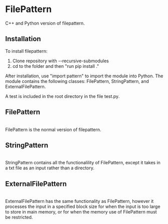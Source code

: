 # FilePattern
C++ and Python version of filepattern.

<h2> Installation </h2>
To install filepattern:

<ol>
  <li>Clone repository with --recursive-submodules</li>
  <li>cd to the folder and then "run pip install ." </li>
</ol>
  
After installation, use "import pattern" to import the module into Python. The module contains the following classes: FilePattern, StringPattern, and ExternalFilePattern.

A test is included in the root directory in the file test.py.
  
<h2>FilePattern</h2> <br/>
FilePattern is the normal version of filepattern. 
  
  <h2>StringPattern</h2> <br/>
StringPattern contains all the functionalility of FilePattern, except it takes in a txt file as an input rather than a directory.
  
  <h2>ExternalFilePattern</h2> <br/>
ExternalFilePattern has the same functionality as FilePattern, however it processes the input in a specified block size for when the input is too large to store in main memory, or for when the memory use of FilePattern must be restricted.
